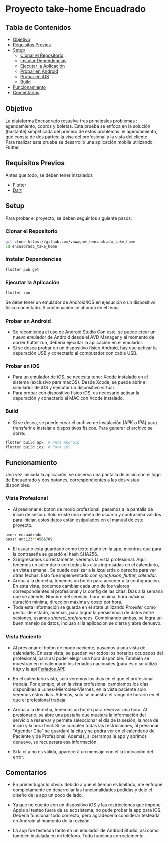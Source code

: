 # Proyecto take-home Encuadrado


## Tabla de Contenidos

- [Objetivo](#objetivo)
- [Requisitos Previos](#requisitos-previos)
- [Setup](#setup)
  - [Clonar el Repositorio](#clonar-el-repositorio)
  - [Instalar Dependencias](#instalar-dependencias)
  - [Ejecutar la Aplicación](#ejecutar-la-aplicación)
  - [Probar en Android](#probar-en-android)
  - [Probar en iOS](#probar-en-ios)
  - [Build](#build)
- [Funcionamiento](#funcionamiento)
- [Comentarios](#comentarios)



## Objetivo

La plataforma Encuadrado resuelve tres principales problemas : agendamiento, cobros y boletas. Esta prueba se enfoca en la solución (bastante) simplificada del primero de estos problemas: el agendamiento, que consta de dos partes: la visa del profesional y la vista del cliente. \
Para realizar esta prueba se desarrolló una aplicación mobile utilizando Flutter.


## Requisitos Previos

Antes que todo, se deben tener instalados 

- [Flutter](https://flutter.dev/docs/get-started/install)
- [Dart](https://dart.dev/get-dart)

## Setup
Para probar el proyecto, se deben seguir los siguiente pasos:
### Clonar el Repositorio

```bash
git clone https://github.com/vowagner/encuadrado_take_home
cd encuadrado_take_home
```


### Instalar Dependencias

```bash
flutter pub get
```

### Ejecutar la Aplicación

```bash
flutter run
```
Se debe tener un emulador de Android/iOS en ejecución o un dispositivo físico conectado. A continuación se ahonda en el tema.

### Probar en Android

- Se recomienda el uso de [Android Studio](https://developer.android.com/studio?hl=es-419) Con este, se puede crear un nuevo emulador de Android desde el AVD Manager y al momento de correr flutter run, debería ejecutar la aplicación en el emulador.
- Si se desea probar en un dispositivo físico Android, hay que activar la depuración USB y conectarlo al computador con cable USB.

### Probar en iOS

- Para un emulador de iOS, se necesita tener [Xcode](https://developer.apple.com/xcode/resources/) instalado en el sistema (exclusivo para macOS). Desde Xcode, se puede abrir el simulador de iOS y ejecutar un dispositivo virtual.
- Para probar con dispositivo físico iOS, es necesario activar la depuración y conectarlo al MAC con Xcode instalado.

### Build

- Si se desea, se puede crear el archivo de instalación (APK o IPA) para transferir e instalar a dispositivos físicos. Para generar el archivo se corre:

```bash
flutter build apk  # Para Android
flutter build ios  # Para iOS
```

## Funcionamiento


Una vez iniciada la aplicación, se observa una pantalla de inicio con el logo de Encuadrado y dos botones, correspondientes a las dos vistas disponibles.

### Vista Profesional

- Al presionar el botón de modo profesional, pasamos a la pantalla de inicio de sesión. Solo existe una cuenta de usuario y contraseña válidos para iniciar, estos datos están estipulados en el manual de este proyecto.

```bash
user: encuadrado
pass: enc123**456&789
```

- El usuario está guardado como texto plano en la app, mientras que para la contraseña se guardó el hash SHA256.
- Si ingresamos correctamente, veremos la vista profesional. Aquí tenemos un calendario con todas las citas ingresadas en el calendario, en vista semanal. Se puede deslizar a la izquierda o derecha para ver otras fechas. Esto fue implementado con *syncfusion_flutter_calendar*.
- Arriba a la derecha, tenemos un botón para acceder a la configuración. En esta vista, podemos cambiar cada uno de los valores correspondientes al profesional y la config de las citas:
Días a la semana que se atiende, Nombre del servicio, hora mínima, hora máxima, duración mínima, dirección máxima y costo por hora.
- Toda esta información se guarda en el state utilizando *Provider* como gestor de estado, además, para lograr la persistencia de datos entre sesiones, usamos *shared_preferences*. Combinando ambas, se logra un buen manejo de datos, incluso si la aplicación se cierra y abre denuevo.

### Vista Paciente

- Al presionar el botón de modo paciente, pasamos a una vista de calendario. En esta vista, se pueden ver todos los horarios ocupados del profesional, para así poder elegir una hora disponible. También se muestran en el calendario los feriados nacionales (para esto se utilizó *http* y la api [Feriados API](https://www.feriadosapp.com/api/))

- En el calendario visto, solo veremos los días en el que el profesional trabaja. Por ejemplo, si en la vista profesional cambiamos los días disponibles a Lunes-Miercoles-Viernes, en la vista paciente solo veremos estos días. Además, solo se muestra el rango de horario en el que el profesional trabaja.
- Arriba a la derecha, tenemos un botón para reservar una hora. Al presionarlo, se abre una pestaña que muestra la información del servicio a reservar y permite seleccionar el día de la sesión, la hora de inicio y la hora final. Si se cumplen todas las restricciones, al presionar "Agendar Cita" se guardará la cita y se podrá ver en el calendario de Paciente y de Profesional. Además, si cerramos la app y abrimos denuevo, se recuperará esa información.
- Si la cita no es válida, aparecerá un mensaje con el la indicación del error.

## Comentarios

- En primer lugar lo obvio: debido a que el tiempo es limitado, me enfoqué completamente en desarrollar las funcionalidades pedidas y dejé el diseño de la app un poco de lado.

- Ya que no cuento con un dispositivo iOS y las restricciones que impone Apple al testeo fuera de su ecosistema, no pude probar la app para iOS. Debería funcionar todo correcto, pero agradecería considerar testearla en Android al momento de la revisión.

- La app fue testeada tanto en un emulador de Android Studio, así como también instalada en mi teléfono. Todo funciona correctamente.
